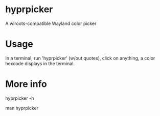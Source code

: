 # hyprpicker

A wlroots-compatible Wayland color picker

# Usage

In a terminal, run 'hyprpicker' (w/out quotes), click on anything, a color hexcode
displays in the terminal.

# More info

hyprpicker -h

man hyprpicker
